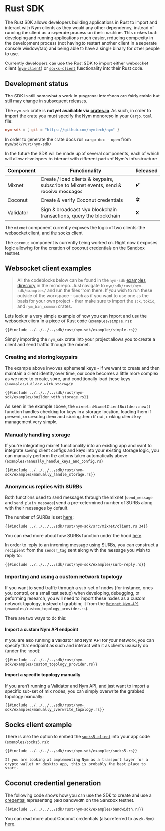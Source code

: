 # Rust SDK
The Rust SDK allows developers building applications in Rust to import and interact with Nym clients as they would any other dependency, instead of running the client as a seperate process on their machine. This makes both developing and running applications much easier, reducing complexity in the development process (not having to restart another client in a seperate console window/tab) and being able to have a single binary for other people to use.

Currently developers can use the Rust SDK to import either websocket client ([`nym-client`](../clients/websocket-client.md)) or [`socks-client`](../clients/socks5-client.md) functionality into their Rust code.

## Development status
The SDK is still somewhat a work in progress: interfaces are fairly stable but still may change in subsequent releases.

The `nym-sdk` crate is **not yet availiable via [crates.io](https://crates.io)**. As such, in order to import the crate you must specify the Nym monorepo in your `Cargo.toml` file:

```toml
nym-sdk = { git = "https://github.com/nymtech/nym" }
```

In order to generate the crate docs run `cargo doc --open` from `nym/sdk/rust/nym-sdk/`

In the future the SDK will be made up of several components, each of which will allow developers to interact with different parts of Nym's infrastructure.

| Component | Functionality                                                                         | Released |
| --------- | ------------------------------------------------------------------------------------- | -------- |
| Mixnet    | Create / load clients & keypairs, subscribe to Mixnet events, send & receive messages | ✔️        |
| Coconut   | Create & verify Coconut credentials                                                   | 🛠️       |
| Validator | Sign & broadcast Nyx blockchain transactions, query the blockchain                    | ❌       |

The `mixnet` component currently exposes the logic of two clients: the websocket client, and the socks client.

The `coconut` component is currently being worked on. Right now it exposes logic allowing for the creation of coconut credentials on the Sandbox testnet.

## Websocket client examples
> All the codeblocks below can be found in the `nym-sdk` [examples directory](https://github.com/nymtech/nym/tree/release/{{platform_release_version}}/sdk/rust/nym-sdk/examples) in the monorepo. Just navigate to `nym/sdk/rust/nym-sdk/examples/` and run the files from there. If you wish to run these outside of the workspace - such as if you want to use one as the basis for your own project - then make sure to import the `sdk`, `tokio`, and `nym_bin_common` crates.

Lets look at a very simple example of how you can import and use the websocket client in a piece of Rust code (`examples/simple.rs`):

```rust,noplayground
{{#include ../../../../sdk/rust/nym-sdk/examples/simple.rs}}
```

Simply importing the `nym_sdk` crate into your project allows you to create a client and send traffic through the mixnet.

### Creating and storing keypairs
The example above involves ephemeral keys - if we want to create and then maintain a client identity over time, our code becomes a little more complex as we need to create, store, and conditionally load these keys (`examples/builder_with_storage`):

```rust,noplayground
{{#include ../../../../sdk/rust/nym-sdk/examples/builder_with_storage.rs}}
```

As seen in the example above, the `mixnet::MixnetClientBuilder::new()` function handles checking for keys in a storage location, loading them if present, or creating them and storing them if not, making client key management very simple.

### Manually handling storage
If you're integrating mixnet functionality into an existing app and want to integrate saving client configs and keys into your existing storage logic, you can manually perform the actions taken automatically above (`examples/manually_handle_keys_and_config.rs`)

```rust,noplayground
{{#include ../../../../sdk/rust/nym-sdk/examples/manually_handle_storage.rs}}
```

### Anonymous replies with SURBs
Both functions used to send messages through the mixnet (`send_message` and `send_plain_message`) send a pre-determined number of SURBs along with their messages by default.

The number of SURBs is set [here](https://github.com/nymtech/nym/blob/release/{{platform_release_version}}/sdk/rust/nym-sdk/src/mixnet/client.rs#L34):

```rust,noplayground
{{#include ../../../../sdk/rust/nym-sdk/src/mixnet/client.rs:34}}
```

You can read more about how SURBs function under the hood [here](../architecture/traffic-flow.md#private-replies-using-surbs).

In order to reply to an incoming message using SURBs, you can construct a `recipient` from the `sender_tag` sent along with the message you wish to reply to: 

```rust,noplayground
{{#include ../../../../sdk/rust/nym-sdk/examples/surb-reply.rs}}
```

### Importing and using a custom network topology
If you want to send traffic through a sub-set of nodes (for instance, ones you control, or a small test setup) when developing, debugging, or peforming research, you will need to import these nodes as a custom network topology, instead of grabbing it from the [`Mainnet Nym-API`](https://validator.nymtech.net/api/swagger/index.html) (`examples/custom_topology_provider.rs`).

There are two ways to do this:

#### Import a custom Nym API endpoint
If you are also running a Validator and Nym API for your network, you can specify that endpoint as such and interact with it as clients ususally do (under the hood):

```rust,noplayground
{{#include ../../../../sdk/rust/nym-sdk/examples/custom_topology_provider.rs}}
```

#### Import a specific topology manually
If you aren't running a Validator and Nym API, and just want to import a specific sub-set of mix nodes, you can simply overwrite the grabbed topology manually:

```rust,noplayground
{{#include ../../../../sdk/rust/nym-sdk/examples/manually_overwrite_topology.rs}}
```

## Socks client example
There is also the option to embed the [`socks5-client`](../clients/socks5-client.md) into your app code (`examples/socks5.rs`):

```rust,noplayground
{{#include ../../../../sdk/rust/nym-sdk/examples/socks5.rs}}
```

```admonish info
If you are looking at implementing Nym as a transport layer for a crypto wallet or desktop app, this is probably the best place to start.
```

## Coconut credential generation
The following code shows how you can use the SDK to create and use a [credential](../bandwidth-credentials.md) representing paid bandwidth on the Sandbox testnet.

```rust,noplayground
{{#include ../../../../sdk/rust/nym-sdk/examples/bandwidth.rs}}
```

You can read more about Coconut credentials (also referred to as `zk-Nym`) [here](../coconut.md).
